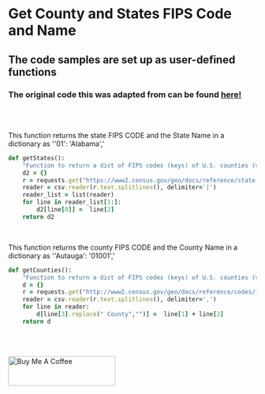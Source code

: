 <h1>Get County and States FIPS Code and Name</h1>
<h2>The code samples are set up as user-defined functions</h2>
<h3>The original code this was adapted from can be found <a href = "https://gist.github.com/cjwinchester/a8ff5dee9c07d161bdf4" target="_blank">here!</a></h3>

<br><br>

This function returns the state FIPS CODE and the State Name in a dictionary as ''01': 'Alabama','
<br>
```rb
def getStates():
    "Function to return a dict of FIPS codes (keys) of U.S. counties (values)"
    d2 = {}
    r = requests.get("https://www2.census.gov/geo/docs/reference/state.txt")
    reader = csv.reader(r.text.splitlines(), delimiter='|')
    reader_list = list(reader)
    for line in reader_list[1:]:
        d2[line[0]] =  line[2]
    return d2
```
<br>

This function returns the county FIPS CODE and the County Name in a dictionary as ''Autauga': '01001','
<br>
```rb
def getCounties():
    "Function to return a dict of FIPS codes (keys) of U.S. counties (values)"
    d = {}
    r = requests.get("http://www2.census.gov/geo/docs/reference/codes/files/national_county.txt")
    reader = csv.reader(r.text.splitlines(), delimiter=',')    
    for line in reader:
        d[line[3].replace(" County","")] =  line[1] + line[2]
    return d
```
<br><br>

<a href="https://www.buymeacoffee.com/sabioguitaS" target="_blank"><img src="https://cdn.buymeacoffee.com/buttons/v2/default-yellow.png" alt="Buy Me A Coffee" style="height: 60px !important;width: 217px !important;" ></a>
